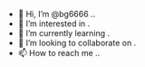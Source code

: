 - 👋 Hi, I’m @bg6666 ..
- 👀 I’m interested in .
- 🌱 I’m currently learning .
- 💞️ I’m looking to collaborate on .
- 📫 How to reach me ..

<!---
bg6666/bg6666 is a ✨ special ✨ repository because its `README.md` (this file) appears on your GitHub profile.
You can click the Preview link to take a look at your changes.
--->
